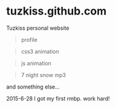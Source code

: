 tuzkiss.github.com
==================

Tuzkiss personal website 

> profile 

> css3 animation 

> js animation

> 7 night snow mp3

and something else...

2015-6-28 I got my first rmbp. work hard! 

